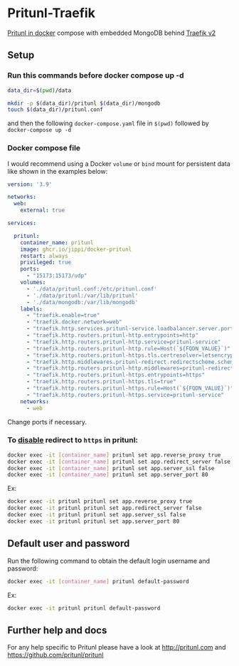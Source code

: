 # Pritunl-Traefik

[Pritunl in docker](https://github.com/jippi/docker-pritunl) compose with embedded MongoDB behind [Traefik v2](https://github.com/Bald1nh0/Traefik-v2-docker-compose)

## Setup

### Run this commands before docker compose up -d

```sh
data_dir=$(pwd)/data

mkdir -p $(data_dir)/pritunl $(data_dir)/mongodb
touch $(data_dir)/pritunl.conf
```
and then the following `docker-compose.yaml` file in `$(pwd)` followed by `docker-compose up -d`

### Docker compose file

I would recommend using a Docker `volume` or `bind` mount for persistent data like shown in the examples below:

```yaml
version: '3.9'

networks:
  web:
    external: true

services:

  pritunl:
    container_name: pritunl
    image: ghcr.io/jippi/docker-pritunl
    restart: always
    privileged: true
    ports:
      - "15173:15173/udp"
    volumes:
      - './data/pritunl.conf:/etc/pritunl.conf'
      - './data/pritunl:/var/lib/pritunl'
      - './data/mongodb:/var/lib/mongodb'
    labels:
      - "traefik.enable=true"
      - "traefik.docker.network=web"
      - "traefik.http.services.pritunl-service.loadbalancer.server.port=80"
      - "traefik.http.routers.pritunl-http.entrypoints=http"
      - "traefik.http.routers.pritunl-http.service=pritunl-service"
      - "traefik.http.routers.pritunl-http.rule=Host(`${FQDN_VALUE}`)"
      - "traefik.http.routers.pritunl-https.tls.certresolver=letsencryptresolver"
      - "traefik.http.middlewares.pritunl-redirect.redirectscheme.scheme=https"
      - "traefik.http.routers.pritunl-http.middlewares=pritunl-redirect"
      - "traefik.http.routers.pritunl-https.entrypoints=https"
      - "traefik.http.routers.pritunl-https.tls=true"
      - "traefik.http.routers.pritunl-https.rule=Host(`${FQDN_VALUE}`)"
      - "traefik.http.routers.pritunl-https.service=pritunl-service"
    networks:
      - web
```
Change ports if necessary.

### To [disable](https://docs.pritunl.com/docs/load-balancing) redirect to `https` in pritunl:

```bash
docker exec -it [container_name] pritunl set app.reverse_proxy true
docker exec -it [container_name] pritunl set app.redirect_server false
docker exec -it [container_name] pritunl set app.server_ssl false
docker exec -it [container_name] pritunl set app.server_port 80
```

Ex:

```bash
docker exec -it pritunl pritunl set app.reverse_proxy true
docker exec -it pritunl pritunl set app.redirect_server false
docker exec -it pritunl pritunl set app.server_ssl false
docker exec -it pritunl pritunl set app.server_port 80
```

## Default user and password

Run the following command to obtain the default login username and password:

```sh
docker exec -it [container_name] pritunl default-password
```

Ex:

```sh
docker exec -it pritunl pritunl default-password
```

## Further help and docs

For any help specific to Pritunl please have a look at http://pritunl.com and https://github.com/pritunl/pritunl